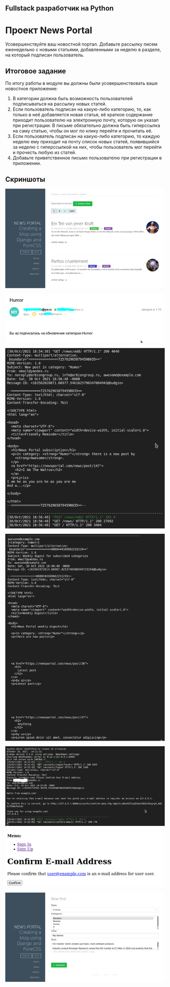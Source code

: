 ## Fullstack разработчик на Python

# Проект News Portal

Усовершенствуйте ваш новостной портал. Добавьте рассылку писем еженедельно с новыми статьями, добавленными за неделю в разделе, на который подписан пользователь.

## Итоговое задание

По итогу работы в модуле вы должны были усовершенствовать ваше новостное приложение:

1. В категории должна быть возможность пользователей подписываться на рассылку новых статей.
2. Если пользователь подписан на какую-либо категорию, то, как только в неё добавляется новая статья, её краткое содержание приходит пользователю на электронную почту, которую он указал при регистрации. В письме обязательно должна быть гиперссылка на саму статью, чтобы он мог по клику перейти и прочитать её.
3. Если пользователь подписан на какую-либо категорию, то каждую неделю ему приходит на почту список новых статей, появившийся за неделю с гиперссылкой на них, чтобы пользователь мог перейти и прочесть любую из статей.
4. Добавьте приветственное письмо пользователю при регистрации в приложении.

## Скриншоты

![Скриншот](./D6_11.png)

![Скриншот](./D6_1.png)

![Скриншот](./D6_6.png)

![Скриншот](./D6_5.png)

![Скриншот](./D6_2.png)

![Скриншот](./D6_3.png)

![Скриншот](./D6_7.png)
